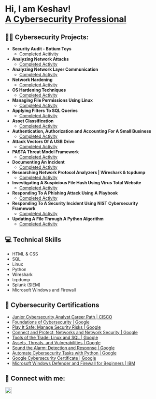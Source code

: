 <h1>Hi, I am Keshav! 
  <br/>
  <a href="https://www.linkedin.com/in/keshavkr/">A Cybersecurity Professional</a>

<h2>👨‍💻 Cybersecurity Projects:</h2>

- <b>Security Audit - Botium Toys</b>
  - [Completed Acitivity](https://github.com/cyberkeshav/Security-Audit-Botium-Toys)
- <b>Analyzing Network Attacks</b>
  - [Completed Activity](https://github.com/cyberkeshav/analyzing-network-attacks)
- <b>Analyzing Network Layer Communication</b>
  - [Completed Activity](https://github.com/cyberkeshav/network-layer-communication)
- <b>Network Hardening</b>
  - [Completed Activity](https://github.com/cyberkeshav/network-hardening)
- <b>OS Hardening Techniques</b>
  - [Completed Activity](https://github.com/cyberkeshav/OS-Hardening-Techniques)
- <b>Managing File Permissions Using Linux</b>
  - [Completed Activity](https://github.com/cyberkeshav/manage-file-permissions-in-linux)
- <b>Applying Filters To SQL Queries</b>
  - [Completed Activity](https://github.com/cyberkeshav/apply-filters-to-sql-queries)
- <b>Asset Classification</b>
  - [Completed Activity](https://github.com/cyberkeshav/asset-classification)
- <b>Authentication, Authorization and Accounting For A Small Business</b>
  - [Completed Activity](https://github.com/cyberkeshav/access-controls-worksheet)
- <b>Attack Vectors Of A USB Drive</b>
  - [Completed Activity](https://github.com/cyberkeshav/attack-vectors-of-a-usb-drive)
- <b>PASTA Threat Model Framework</b>
  - [Completed Activity](https://github.com/cyberkeshav/PASTA-Threat-Model-Framework)
- <b>Documenting An Incident</b>
  - [Completed Activity](https://github.com/cyberkeshav/documenting-an-incident)
- <b>Researching Network Protocol Analyzers | Wireshark & tcpdump</b>
  - [Completed Activity](https://github.com/cyberkeshav/Researching-Network-Protocol-Analyzers)
- <b>Investigating A Suspicious File Hash Using Virus Total Website</b>
  - [Completed Activity](https://github.com/cyberkeshav/Investigating-A-Suspicious-File-Hash)
- <b>Responding To A Phishing Attack Using A Playbook</b>
  - [Completed Activity](https://github.com/cyberkeshav/Responding-To-A-Phishing-Attack-Using-A-Playbook)
- <b>Responding To A Security Incident Using NIST Cybersecurity Framework</b>
  - [Completed Activity](https://github.com/cyberkeshav/Using-NIST-Cybersecurity-Framework-To-Respond-To-An-Incident)
- <b>Updating A File Through A Python Algorithm</b>
  - [Completed Activity](https://github.com/cyberkeshav/Updating-A-File-Through-A-Python-Algorithm)


<h2>💻 Technical Skills</h2>

- HTML & CSS
- SQL
- Linux
- Python
- Wireshark
- tcpdump
- Splunk (SIEM)
- Microsoft Windows and Firewall


<h2>🏅 Cybersecurity Certifications</h2>

- [Junior Cybersecurity Analyst Career Path | CISCO](https://www.credly.com/badges/8338a196-1952-4cd0-b98a-9d7a45f3fc2f/linked_in_profile)
- [Foundations of Cybersecurity | Google](https://www.coursera.org/account/accomplishments/certificate/XC7Q6E8ZZ8WE)
- [Play It Safe: Manage Security Risks | Google](https://www.coursera.org/account/accomplishments/certificate/43ZLM5SDT8UX)
- [Connect and Protect: Networks and Network Security | Google](https://www.coursera.org/account/accomplishments/certificate/BC4YJWAKHRXR)
- [Tools of the Trade: Linux and SQL | Google](https://www.coursera.org/account/accomplishments/certificate/Q2BDXYXT4UYD)
- [Assets, Threats, and Vulnerabilities | Google](https://www.coursera.org/account/accomplishments/certificate/G8L2CKMAMB63)
- [Sound the Alarm: Detection and Response | Google](https://www.coursera.org/account/accomplishments/certificate/9LQ5BV7835QL)
- [Automate Cybersecurity Tasks with Python | Google](https://www.coursera.org/account/accomplishments/certificate/K2KFG8Z2AE5R)
- [Google Cybersecurity Certificate | Google](https://www.credly.com/badges/e8d27c2f-35c9-44e6-af43-1345e7a08153/)
- [Microsoft Windows Defender and Firewall for Beginners | IBM](https://www.credly.com/badges/e8d27c2f-35c9-44e6-af43-1345e7a08153/)



<h2> 🤳 Connect with me:</h2>

[<img align="left" alt="Keshav | LinkedIn" width="22px" src="https://cdn.jsdelivr.net/npm/simple-icons@v3/icons/linkedin.svg" />][linkedin]

[linkedin]: https://www.linkedin.com/in/keshavkr/
